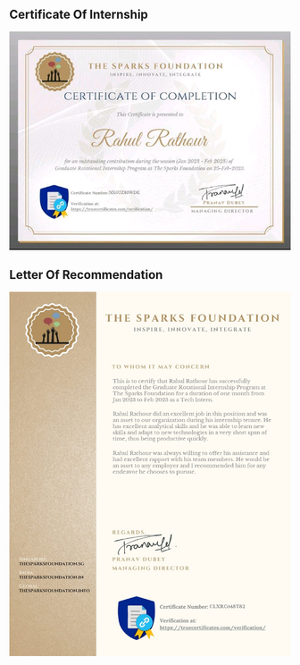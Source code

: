 ## Certificate Of Internship
![Certificate](https://github.com/datamind321/Data-Science-and-Business-Analytics-Intern-TSF/blob/main/Certificate/certificate.png)

## Letter Of Recommendation
![LOR](https://github.com/datamind321/Data-Science-and-Business-Analytics-Intern-TSF/blob/main/Certificate/CLXRGM8T82.png)

